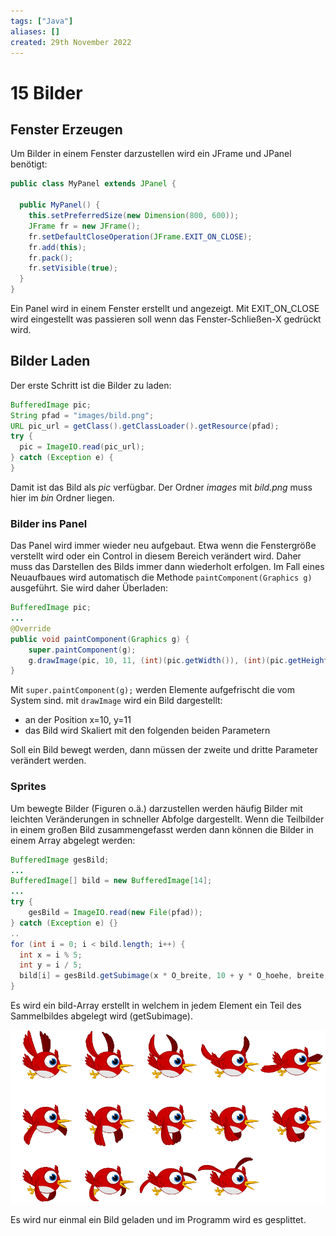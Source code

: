 ```yaml
---
tags: ["Java"]
aliases: []
created: 29th November 2022
---
```


# 15 Bilder

## Fenster Erzeugen

Um Bilder in einem Fenster darzustellen wird ein JFrame und JPanel benötigt:

```java
public class MyPanel extends JPanel {

  public MyPanel() {
    this.setPreferredSize(new Dimension(800, 600));
	JFrame fr = new JFrame();
	fr.setDefaultCloseOperation(JFrame.EXIT_ON_CLOSE);
	fr.add(this);
	fr.pack();
	fr.setVisible(true);
  }
}
```

Ein Panel wird in einem Fenster erstellt und angezeigt. Mit EXIT_ON_CLOSE wird eingestellt was passieren soll wenn das Fenster-Schließen-X gedrückt wird.

## Bilder Laden

Der erste Schritt ist die Bilder zu laden:

```java
BufferedImage pic;
String pfad = "images/bild.png";
URL pic_url = getClass().getClassLoader().getResource(pfad);
try {
  pic = ImageIO.read(pic_url);
} catch (Exception e) {
}
```

Damit ist das Bild als *pic* verfügbar. Der Ordner *images* mit *bild.png* muss hier im *bin* Ordner liegen.

### Bilder ins Panel

Das Panel wird immer wieder neu aufgebaut. Etwa wenn die Fenstergröße verstellt wird oder ein Control in diesem Bereich verändert wird. Daher muss das Darstellen des Bilds immer dann wiederholt erfolgen. Im Fall eines Neuaufbaues wird automatisch die Methode `paintComponent(Graphics g)` ausgeführt. Sie wird daher Überladen:

```java
BufferedImage pic;
...
@Override
public void paintComponent(Graphics g) {
	super.paintComponent(g);
	g.drawImage(pic, 10, 11, (int)(pic.getWidth()), (int)(pic.getHeight()), null);
}
```

Mit `super.paintComponent(g);`  werden Elemente aufgefrischt die vom System sind. mit `drawImage` wird ein Bild dargestellt:

- an der Position x=10, y=11
- das Bild wird Skaliert mit den folgenden beiden Parametern

Soll ein Bild bewegt werden, dann müssen der zweite und dritte Parameter verändert werden.

### Sprites

Um bewegte Bilder (Figuren o.ä.) darzustellen werden häufig Bilder mit leichten Veränderungen in schneller Abfolge dargestellt. Wenn die Teilbilder in einem großen Bild zusammengefasst werden dann können die Bilder in einem Array abgelegt werden:

```java
BufferedImage gesBild;
...
BufferedImage[] bild = new BufferedImage[14];
...
try {
    gesBild = ImageIO.read(new File(pfad));
} catch (Exception e) {}    
..
for (int i = 0; i < bild.length; i++) {
  int x = i % 5;
  int y = i / 5;
  bild[i] = gesBild.getSubimage(x * O_breite, 10 + y * O_hoehe, breite, hoehe);
}
```

Es wird ein bild-Array erstellt in welchem in jedem Element ein Teil des Sammelbildes abgelegt wird (getSubimage).

![bird](assets/bird.png)

Es wird nur einmal ein Bild geladen und im Programm wird es gesplittet.